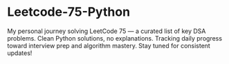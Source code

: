 # Leetcode-75-Python
My personal journey solving LeetCode 75 — a curated list of key DSA problems. Clean Python solutions, no explanations. Tracking daily progress toward interview prep and algorithm mastery. Stay tuned for consistent updates!    
